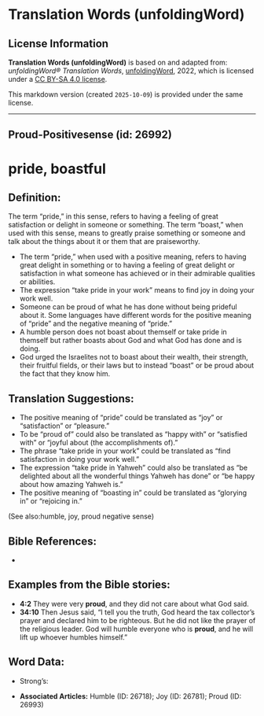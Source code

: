 # Translation Words (unfoldingWord)

## License Information

**Translation Words (unfoldingWord)** is based on and adapted from: _unfoldingWord® Translation Words_, [unfoldingWord](https://unfoldingword.org/utw), 2022, which is licensed under a [CC BY-SA 4.0 license](https://creativecommons.org/licenses/by-sa/4.0/legalcode.en).

This markdown version (created `2025-10-09`) is provided under the same license.



--------------------------------

## Proud-Positivesense (id: 26992)

pride, boastful
===============

Definition:
-----------

The term “pride,” in this sense, refers to having a feeling of great satisfaction or delight in someone or something. The term “boast,” when used with this sense, means to greatly praise something or someone and talk about the things about it or them that are praiseworthy.

* The term “pride,” when used with a positive meaning, refers to having great delight in something or to having a feeling of great delight or satisfaction in what someone has achieved or in their admirable qualities or abilities.
* The expression “take pride in your work” means to find joy in doing your work well.
* Someone can be proud of what he has done without being prideful about it. Some languages have different words for the positive meaning of “pride” and the negative meaning of “pride.”
* A humble person does not boast about themself or take pride in themself but rather boasts about God and what God has done and is doing.
* God urged the Israelites not to boast about their wealth, their strength, their fruitful fields, or their laws but to instead “boast” or be proud about the fact that they know him.

Translation Suggestions:
------------------------

* The positive meaning of “pride” could be translated as “joy” or “satisfaction” or “pleasure.”
* To be “proud of” could also be translated as “happy with” or “satisfied with” or “joyful about (the accomplishments of).”
* The phrase “take pride in your work” could be translated as “find satisfaction in doing your work well.”
* The expression “take pride in Yahweh” could also be translated as “be delighted about all the wonderful things Yahweh has done” or “be happy about how amazing Yahweh is.”
* The positive meaning of “boasting in” could be translated as “glorying in” or “rejoicing in.”

(See also:humble, joy, proud negative sense)

Bible References:
-----------------

* 

Examples from the Bible stories:
--------------------------------

* **4:2** They were very **proud**, and they did not care about what God said.
* **34:10** Then Jesus said, “I tell you the truth, God heard the tax collector’s prayer and declared him to be righteous. But he did not like the prayer of the religious leader. God will humble everyone who is **proud**, and he will lift up whoever humbles himself.”

Word Data:
----------

* Strong’s:

* **Associated Articles:** Humble (ID: 26718); Joy (ID: 26781); Proud (ID: 26993)

